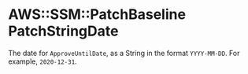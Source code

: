 # AWS::SSM::PatchBaseline PatchStringDate<a name="aws-properties-ssm-patchbaseline-patchstringdate"></a>

The date for `ApproveUntilDate`, as a String in the format `YYYY-MM-DD`\. For example, `2020-12-31`\.